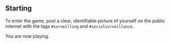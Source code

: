 ## Starting

To enter the game, post a clear, identifiable picture of yourself on the public internet with the tags `#surveilling` and `#socialsurveillance`.

You are now playing.
